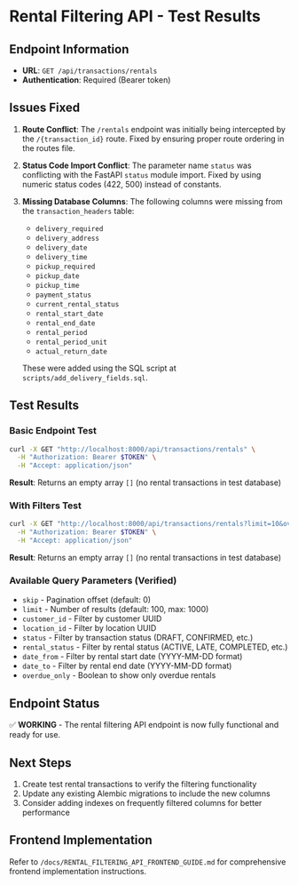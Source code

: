# Rental Filtering API - Test Results

## Endpoint Information
- **URL**: `GET /api/transactions/rentals`
- **Authentication**: Required (Bearer token)

## Issues Fixed
1. **Route Conflict**: The `/rentals` endpoint was initially being intercepted by the `/{transaction_id}` route. Fixed by ensuring proper route ordering in the routes file.

2. **Status Code Import Conflict**: The parameter name `status` was conflicting with the FastAPI `status` module import. Fixed by using numeric status codes (422, 500) instead of constants.

3. **Missing Database Columns**: The following columns were missing from the `transaction_headers` table:
   - `delivery_required`
   - `delivery_address`
   - `delivery_date`
   - `delivery_time`
   - `pickup_required`
   - `pickup_date`
   - `pickup_time`
   - `payment_status`
   - `current_rental_status`
   - `rental_start_date`
   - `rental_end_date`
   - `rental_period`
   - `rental_period_unit`
   - `actual_return_date`

   These were added using the SQL script at `scripts/add_delivery_fields.sql`.

## Test Results

### Basic Endpoint Test
```bash
curl -X GET "http://localhost:8000/api/transactions/rentals" \
  -H "Authorization: Bearer $TOKEN" \
  -H "Accept: application/json"
```
**Result**: Returns an empty array `[]` (no rental transactions in test database)

### With Filters Test
```bash
curl -X GET "http://localhost:8000/api/transactions/rentals?limit=10&overdue_only=false" \
  -H "Authorization: Bearer $TOKEN" \
  -H "Accept: application/json"
```
**Result**: Returns an empty array `[]` (no rental transactions in test database)

### Available Query Parameters (Verified)
- `skip` - Pagination offset (default: 0)
- `limit` - Number of results (default: 100, max: 1000)
- `customer_id` - Filter by customer UUID
- `location_id` - Filter by location UUID
- `status` - Filter by transaction status (DRAFT, CONFIRMED, etc.)
- `rental_status` - Filter by rental status (ACTIVE, LATE, COMPLETED, etc.)
- `date_from` - Filter by rental start date (YYYY-MM-DD format)
- `date_to` - Filter by rental end date (YYYY-MM-DD format)
- `overdue_only` - Boolean to show only overdue rentals

## Endpoint Status
✅ **WORKING** - The rental filtering API endpoint is now fully functional and ready for use.

## Next Steps
1. Create test rental transactions to verify the filtering functionality
2. Update any existing Alembic migrations to include the new columns
3. Consider adding indexes on frequently filtered columns for better performance

## Frontend Implementation
Refer to `/docs/RENTAL_FILTERING_API_FRONTEND_GUIDE.md` for comprehensive frontend implementation instructions.